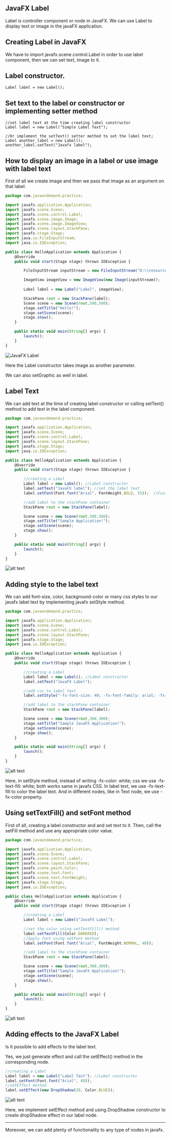 ## JavaFX Label

Label is controller component or node in JavaFX. We can use Label to display text or image in the javaFX application.

## Creating Label in JavaFX

We have to import javafx.scene.control.Label in order to use label component, then we can set text, image to it. 


## Label constructor.
 
```
Label label = new Label();
```

## Set text to the label or constructor or implementing setter method

```
//set label text at the time creating label constructor
Label label = new Label("Simple Label Text");

//Or implement the setText() setter method to set the label text;
Label another_label = new Label();
another_label.setText("Javafx label");
```

## How to display an image in a label or use image with label text

First of all we create image and then we pass that image as an argument on that label.

```js
package com.javaondemand.practice;

import javafx.application.Application;
import javafx.scene.Scene;
import javafx.scene.control.Label;
import javafx.scene.image.Image;
import javafx.scene.image.ImageView;
import javafx.scene.layout.StackPane;
import javafx.stage.Stage;
import java.io.FileInputStream;
import java.io.IOException;

public class HelloApplication extends Application {
    @Override
    public void start(Stage stage) throws IOException {

        FileInputStream inputStream = new FileInputStream("D:\\resources\\icons\\home.png");

        ImageView imageView = new ImageView(new Image(inputStream));
        
        Label label = new Label("Label", imageView);

        StackPane root = new StackPane(label);
        Scene scene = new Scene(root,500,500);
        stage.setTitle("Hello!");
        stage.setScene(scene);
        stage.show();
    }

    public static void main(String[] args) {
        launch();
    }
}

```

![JavaFX Label](image1.png)

Here the Label constructor takes image as another parameter. 

We can also setGraphic as well in label.


## Label Text

We can add text at the time of creating label constructor or calling setText() method to add text in the label component.


```js
package com.javaondemand.practice;

import javafx.application.Application;
import javafx.scene.Scene;
import javafx.scene.control.Label;
import javafx.scene.layout.StackPane;
import javafx.stage.Stage;
import java.io.IOException;

public class HelloApplication extends Application {
    @Override
    public void start(Stage stage) throws IOException {

        //creating a Label
        Label label = new Label(); //Label constructor
        label.setText("JavaFX label"); //set the label text
        label.setFont(Font.font("Arial", FontWeight.BOLD, 35));  //Customize the label text

        //add label to the stackPane container
        StackPane root = new StackPane(label);

        Scene scene = new Scene(root,500,500);
        stage.setTitle("Sample Application!");
        stage.setScene(scene);
        stage.show();
    }

    public static void main(String[] args) {
        launch();
    }
}
```

![alt text](image2.png)


## Adding style to the label text

We can add font-size, color, background-color or many css styles to our javafx label text by implementing javafx setStyle method.

```js
package com.javaondemand.practice;

import javafx.application.Application;
import javafx.scene.Scene;
import javafx.scene.control.Label;
import javafx.scene.layout.StackPane;
import javafx.stage.Stage;
import java.io.IOException;

public class HelloApplication extends Application {
    @Override
    public void start(Stage stage) throws IOException {

        //creating a Label
        Label label = new Label(); //Label constructor
        label.setText("JavaFX Label");

        //add css to label text
        label.setStyle("-fx-font-size: 40; -fx-font-family: arial; -fx-text-fill: white; -fx-background-color: black; -fx-padding: 8");

        //add label to the stackPane container
        StackPane root = new StackPane(label);

        Scene scene = new Scene(root,300,300);
        stage.setTitle("Sample JavaFX Application!");
        stage.setScene(scene);
        stage.show();
    }

    public static void main(String[] args) {
        launch();
    }
}

```

![alt text](image3.png)

Here, in setStyle method, instead of writing -fx-color: white; css we use -fx-text-fill: white; both works same in javafx CSS. In label text, we use -fx-text-fill to color the label text. And in different nodes, like in Text node, we use -fx-color property.


## Using setTextFill() and setFont method

First of all, creating a label constructor and and set text to it. Then, call the setFill method and use any appropriate color value.


```js
package com.javaondemand.practice;

import javafx.application.Application;
import javafx.scene.Scene;
import javafx.scene.control.Label;
import javafx.scene.layout.StackPane;
import javafx.scene.paint.Color;
import javafx.scene.text.Font;
import javafx.scene.text.FontWeight;
import javafx.stage.Stage;
import java.io.IOException;

public class HelloApplication extends Application {
    @Override
    public void start(Stage stage) throws IOException {

        //creating a Label
        Label label = new Label("JavaFX Label");

        //set the color using setTextFill() method
        label.setTextFill(Color.DARKRED);
        //apply font using setFont method
        label.setFont(Font.font("Arial", FontWeight.NORMAL, 40));

        //add label to the stackPane container
        StackPane root = new StackPane(label);

        Scene scene = new Scene(root,300,300);
        stage.setTitle("Sample JavaFX Application!");
        stage.setScene(scene);
        stage.show();
    }

    public static void main(String[] args) {
        launch();
    }
}

```

![alt text](image4.png)


## Adding effects to the JavaFX Label

Is it possible to add effects to the label text.

Yes, we just generate effect and call the setEffect() method in the corresponding node.

```js
//creating a Label
Label label = new Label("Label Text"); //Label constructor
label.setFont(Font.font("Arial", 40));
//setEffect method
label.setEffect(new DropShadow(20, Color.BLUE));

```

![alt text](image5.png)

Here, we implement setEffect method and using DropShadow constructor to create dropShadow effect in our label node.

----

Moreover, we can add plenty of functionality to any type of nodes in javafx. 



